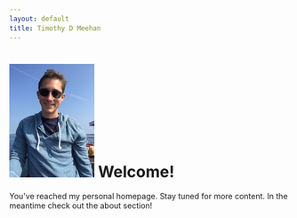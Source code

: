 ```yaml
---
layout: default
title: Timothy D Meehan
---
```


![me](images/profile.jpg "Logo Title Text 1") Welcome!
========

You've reached my personal homepage.  Stay tuned for more content.  In the meantime check out the about section!